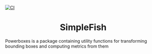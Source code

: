 [![CI](https://github.com/smirkey/powerboxes/actions/workflows/CI.yml/badge.svg)](https://github.com/smirkey/powerboxes/actions/workflows/CI.yml)

# <div align="center"> SimpleFish </div>
Powerboxes is a package containing utility functions for transforming bounding boxes and computing metrics from them


